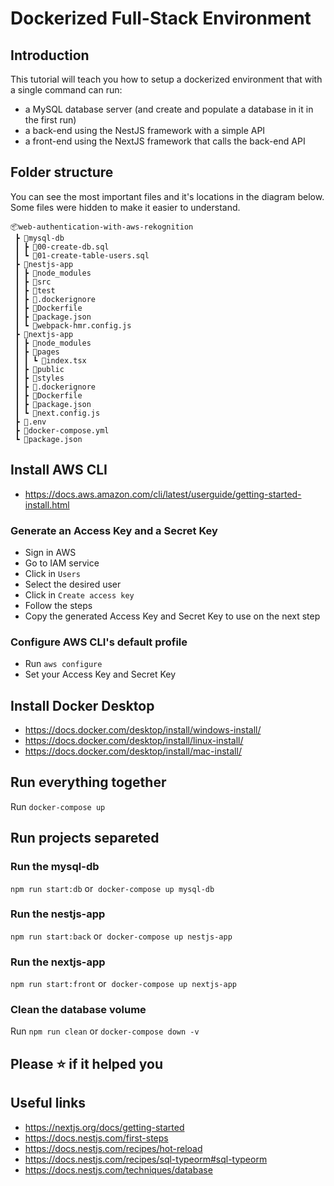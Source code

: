 # Dockerized Full-Stack Environment

## Introduction

This tutorial will teach you how to setup a dockerized environment that with a single command can run:

- a MySQL database server (and create and populate a database in it in the first run)
- a back-end using the NestJS framework with a simple API
- a front-end using the NextJS framework that calls the back-end API

## Folder structure

You can see the most important files and it's locations in the diagram below. Some files were hidden to make it easier to understand.

```
📦web-authentication-with-aws-rekognition
 ┣ 📂mysql-db
 ┃ ┣ 📜00-create-db.sql
 ┃ ┗ 📜01-create-table-users.sql
 ┣ 📂nestjs-app
 ┃ ┣ 📂node_modules
 ┃ ┣ 📂src
 ┃ ┣ 📂test
 ┃ ┣ 📜.dockerignore
 ┃ ┣ 📜Dockerfile
 ┃ ┣ 📜package.json
 ┃ ┗ 📜webpack-hmr.config.js
 ┣ 📂nextjs-app
 ┃ ┣ 📂node_modules
 ┃ ┣ 📂pages
 ┃ ┃ ┗ 📜index.tsx
 ┃ ┣ 📂public
 ┃ ┣ 📂styles
 ┃ ┣ 📜.dockerignore
 ┃ ┣ 📜Dockerfile
 ┃ ┣ 📜package.json
 ┃ ┗ 📜next.config.js
 ┣ 📜.env
 ┣ 📜docker-compose.yml
 ┗ 📜package.json
 ```

## Install AWS CLI

- <https://docs.aws.amazon.com/cli/latest/userguide/getting-started-install.html>

### Generate an Access Key and a Secret Key

- Sign in AWS
- Go to IAM service
- Click in `Users`
- Select the desired user
- Click in `Create access key`
- Follow the steps
- Copy the generated Access Key and Secret Key to use on the next step

### Configure AWS CLI's default profile

- Run `aws configure`
- Set your Access Key and Secret Key

## Install Docker Desktop

- <https://docs.docker.com/desktop/install/windows-install/>
- <https://docs.docker.com/desktop/install/linux-install/>
- <https://docs.docker.com/desktop/install/mac-install/>

## Run everything together

Run `docker-compose up`

## Run projects separeted

### Run the mysql-db

`npm run start:db` or  
`docker-compose up mysql-db`

### Run the nestjs-app

`npm run start:back` or  
`docker-compose up nestjs-app`  

### Run the nextjs-app

`npm run start:front` or  
`docker-compose up nextjs-app`

### Clean the database volume

Run `npm run clean` or `docker-compose down -v`

## Please ⭐ if it helped you

## Useful links

- <https://nextjs.org/docs/getting-started>
- <https://docs.nestjs.com/first-steps>
- <https://docs.nestjs.com/recipes/hot-reload>
- <https://docs.nestjs.com/recipes/sql-typeorm#sql-typeorm>
- <https://docs.nestjs.com/techniques/database>
